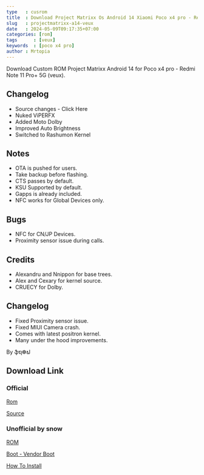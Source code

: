 ```yaml
---
type   : cusrom
title  : Download Project Matrixx Os Android 14 Xiaomi Poco x4 pro - Redmi Note 11 Pro+ 5G
slug   : projectmatrixx-a14-veux
date   : 2024-05-09T09:17:35+07:00
categories: [rom]
tags      : [veux]
keywords  : [poco x4 pro]
author : Mrtopia
---
```


Download Custom ROM Project Matrixx Android 14 for Poco x4 pro - Redmi Note 11 Pro+ 5G (veux).

## Changelog
- Source changes - Click Here
- Nuked ViPERFX
- Added Moto Dolby
- Improved Auto Brightness
- Switched to Rashumon Kernel

## Notes
- OTA is pushed for users.
- Take backup before flashing.
- CTS passes by default.
- KSU Supported by default.
- Gapps is already included.
- NFC works for Global Devices only.

## Bugs
- NFC for CN/JP Devices.
- Proximity sensor issue during calls.

## Credits
- Alexandru and Nnippon for base trees.
- Alex and  Cexary for kernel source.
- CRUECY for Dolby.

## Changelog
- Fixed Proximity sensor issue.
- Fixed MIUI Camera crash.
- Comes with latest positron kernel.
- Many under the hood improvements.

By ֆຖ❆ຟ

## Download Link
### Official
[Rom](https://sourceforge.net/projects/projectmatrixx/files/Android-14/veux/)

[Source](https://www.projectmatrixx.org/downloads/veux)

### Unofficial by snow
[ROM](https://www.pling.com/p/2106486/)

[Boot - Vendor Boot](https://t.me/isnowflakes_veux/6?single)

[How To Install](https://telegra.ph/Flashing-Guide-For-Pixel-OS-12-27)

